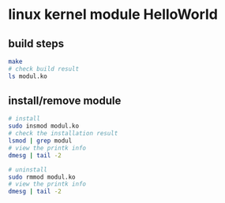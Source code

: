 # linux kernel module HelloWorld

## build steps

```bash
make
# check build result
ls modul.ko
```

## install/remove module

```bash
# install
sudo insmod modul.ko
# check the installation result
lsmod | grep modul
# view the printk info
dmesg | tail -2

# uninstall
sudo rmmod modul.ko
# view the printk info
dmesg | tail -2
```

